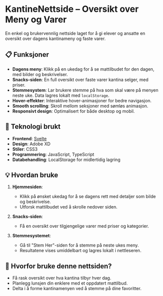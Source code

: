 # KantineNettside – Oversikt over Meny og Varer

En enkel og brukervennlig nettside laget for å gi elever og ansatte en oversikt over dagens kantinameny og faste varer.

## 📋 Funksjoner

- **Dagens meny**: Klikk på en ukedag for å se mattilbudet for den dagen, med bilder og beskrivelser.
- **Snacks-siden**: En full oversikt over faste varer kantina selger, med priser.
- **Stemmesystem**: Lar brukere stemme på hva som skal være på menyen neste uke. Data lagres lokalt med `localStorage`.
- **Hover-effekter**: Interaktive hover-animasjoner for bedre navigasjon.
- **Smooth scrolling**: Skroll mellom seksjoner med sømløs animasjon.
- **Responsivt design**: Optimalisert for både desktop og mobil.

## 🚀 Teknologi brukt

- **Frontend**: [Svelte](https://svelte.dev)
- **Design**: Adobe XD
- **Stiler**: CSS3
- **Programmering**: JavaScript, TypeScript
- **Databehandling**: LocalStorage for midlertidig lagring

## 💡 Hvordan bruke

1. **Hjemmesiden**:  
   - Klikk på ønsket ukedag for å se dagens rett med detaljer som bilde og beskrivelse.
   - Utforsk mattilbudet ved å skrolle nedover siden.
   
2. **Snacks-siden**:  
   - Få en oversikt over tilgjengelige varer med priser og kategorier. 

3. **Stemmesystemet**:  
   - Gå til "Stem Her"-siden for å stemme på neste ukes meny.
   - Resultatene vises umiddelbart og lagres lokalt i nettleseren.

## 🌟 Hvorfor bruke denne nettsiden?

- Få rask oversikt over hva kantina tilbyr hver dag.
- Planlegg lunsjen din enklere med et oppdatert mattilbud.
- Delta i å forme kantinamenyen ved å stemme på dine favoritter.
